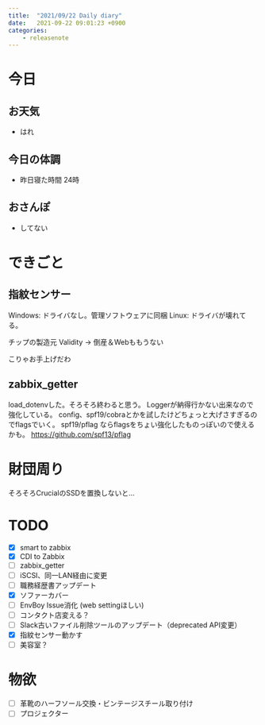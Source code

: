 ```yaml
---
title:  "2021/09/22 Daily diary"
date:   2021-09-22 09:01:23 +0900
categories:
	- releasenote
---
```

# 今日

## お天気

* はれ

## 今日の体調

* 昨日寝た時間 24時

## おさんぽ

* してない

# できごと

## 指紋センサー

Windows: ドライバなし。管理ソフトウェアに同梱
Linux: ドライバが壊れてる。

チップの製造元 Validity -> 倒産＆Webももうない

こりゃお手上げだわ

## zabbix_getter

load_dotenvした。そろそろ終わると思う。
Loggerが納得行かない出来なので強化している。
config、spf19/cobraとかを試したけどちょっと大げさすぎるのでflagsでいく。
spf19/pflag ならflagsをちょい強化したものっぽいので使えるかも。
https://github.com/spf13/pflag

# 財団周り

そろそろCrucialのSSDを置換しないと…


# TODO 

- [x] smart to zabbix
- [x] CDI to Zabbix
- [ ] zabbix_getter
- [ ] iSCSI、同一LAN経由に変更
- [ ] 職務経歴書アップデート
- [x] ソファーカバー
- [ ] EnvBoy Issue消化 (web settingほしい)
- [ ] コンタクト店変える？
- [ ] Slack古いファイル削除ツールのアップデート（deprecated API変更）
- [x] 指紋センサー動かす
- [ ] 美容室？

# 物欲

- [ ] 革靴のハーフソール交換・ビンテージスチール取り付け
- [ ] プロジェクター
